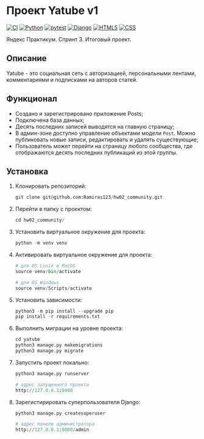 # Проект Yatube v1

[![CI](https://github.com/yandex-praktikum/hw02_community/actions/workflows/python-app.yml/badge.svg?branch=master)](https://github.com/yandex-praktikum/hw02_community/actions/workflows/python-app.yml)
[![Python](https://img.shields.io/badge/-Python-464641?style=flat-square&logo=Python)](https://www.python.org/)
[![pytest](https://img.shields.io/badge/-pytest-464646?style=flat-square&logo=pytest)](https://docs.pytest.org/en/6.2.x/)
[![Django](https://img.shields.io/badge/-Django-464646?style=flat-square&logo=Django)](https://www.djangoproject.com/)
[![HTML5](https://img.shields.io/badge/-HTML5-464646?style=flat-square&logo=html5)](https://en.wikipedia.org/wiki/HTML5)
[![CSS](https://img.shields.io/badge/-CSS-464646?style=flat-square&logo=css3)](https://en.wikipedia.org/wiki/CSS)

Яндекс Практикум. Спринт 3. Итоговый проект.

## Описание

Yatube - это социальная сеть с авторизацией, персональными лентами, комментариями и подписками на авторов статей.

## Функционал

* Создано и зарегистрировано приложение Posts;
* Подключена база данных;
* Десять последних записей выводятся на главную страницу;
* В админ-зоне доступно управление объектами модели ```Post```. Можно публиковать новые записи, редактировать и удалять существующие;
* Пользователь может перейти на страницу любого сообщества, где отображаются десять последних публикаций из этой группы.

## Установка

1. Клонировать репозиторий:

    ```python
    git clone git@github.com:Ramiras123/hw02_community.git
    ```

2. Перейти в папку с проектом:

    ```python
    cd hw02_community/
    ```

3. Установить виртуальное окружение для проекта:

    ```python
    python -m venv venv
    ```

4. Активировать виртуальное окружение для проекта:

    ```python
    # для OS Lunix и MacOS
    source venv/bin/activate

    # для OS Windows
    source venv/Scripts/activate
    ```

5. Установить зависимости:

    ```python
    python3 -m pip install --upgrade pip
    pip install -r requirements.txt
    ```

6. Выполнить миграции на уровне проекта:

    ```python
    cd yatube
    python3 manage.py makemigrations
    python3 manage.py migrate
    ```

7. Запустить проект локально:

    ```python
    python3 manage.py runserver

    # адрес запущенного проекта
    http://127.0.0.1:8000
    ```

8. Зарегистирировать суперпользователя Django:

    ```python
    python3 manage.py createsuperuser

    # адрес панели администратора
    http://127.0.0.1:8000/admin
    ```
